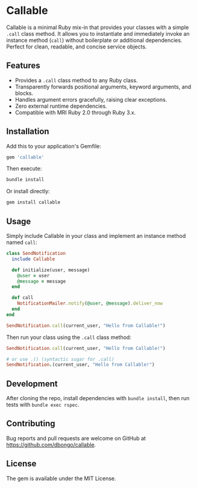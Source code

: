 # Callable

Callable is a minimal Ruby mix-in that provides your classes with a simple `.call` class method. It allows you to instantiate and immediately invoke an instance method (`call`) without boilerplate or additional dependencies. Perfect for clean, readable, and concise service objects.

## Features

- Provides a `.call` class method to any Ruby class.
- Transparently forwards positional arguments, keyword arguments, and blocks.
- Handles argument errors gracefully, raising clear exceptions.
- Zero external runtime dependencies.
- Compatible with MRI Ruby 2.0 through Ruby 3.x.

## Installation

Add this to your application's Gemfile:

```ruby
gem 'callable'
```

Then execute:

```bash
bundle install
```

Or install directly:

```bash
gem install callable
```

## Usage

Simply include Callable in your class and implement an instance method named `call`:

```ruby
class SendNotification
  include Callable

  def initialize(user, message)
    @user = user
    @message = message
  end

  def call
    NotificationMailer.notify(@user, @message).deliver_now
  end
end

SendNotification.call(current_user, "Hello from Callable!")
```

Then run your class using the `.call` class method:

```ruby
SendNotification.call(current_user, "Hello from Callable!")

# or use .() (syntactic sugar for .call)
SendNotification.(current_user, "Hello from Callable!")
```


## Development

After cloning the repo, install dependencies with `bundle install`, then run tests with `bundle exec rspec`.

## Contributing

Bug reports and pull requests are welcome on GitHub at https://github.com/dbongo/callable.

## License

The gem is available under the MIT License.